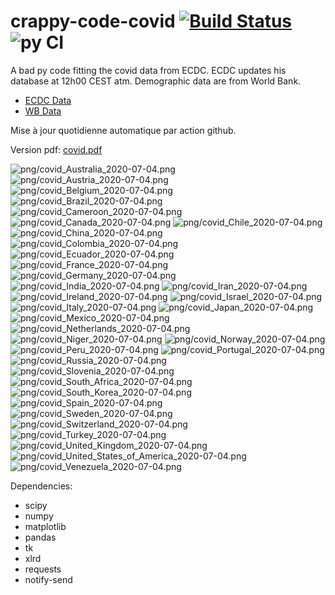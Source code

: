 # crappy-code-covid [![Build Status](https://cloud.drone.io/api/badges/a-lemonnier/crappy-code-covid/status.svg)](https://cloud.drone.io/a-lemonnier/crappy-code-covid) ![py CI](https://github.com/a-lemonnier/crappy-code-covid/workflows/py%20CI/badge.svg)
 
A bad py code fitting the covid data from ECDC. ECDC updates his database at 12h00 CEST atm. Demographic data are from World Bank.
 
- [ECDC Data](https://www.ecdc.europa.eu/en/publications-data/download-todays-data-geographic-distribution-covid-19-cases-worldwide)
- [WB Data](https://data.worldbank.org/indicator/sp.pop.totl)
 
 
Mise à jour quotidienne automatique par action github.
 
Version pdf: [covid.pdf](https://github.com/a-lemonnier/crappy-code-covid/raw/master/covid.pdf)
 
![png/covid_Australia_2020-07-04.png](png/covid_Australia_2020-07-04.png)
![png/covid_Austria_2020-07-04.png](png/covid_Austria_2020-07-04.png)
![png/covid_Belgium_2020-07-04.png](png/covid_Belgium_2020-07-04.png)
![png/covid_Brazil_2020-07-04.png](png/covid_Brazil_2020-07-04.png)
![png/covid_Cameroon_2020-07-04.png](png/covid_Cameroon_2020-07-04.png)
![png/covid_Canada_2020-07-04.png](png/covid_Canada_2020-07-04.png)
![png/covid_Chile_2020-07-04.png](png/covid_Chile_2020-07-04.png)
![png/covid_China_2020-07-04.png](png/covid_China_2020-07-04.png)
![png/covid_Colombia_2020-07-04.png](png/covid_Colombia_2020-07-04.png)
![png/covid_Ecuador_2020-07-04.png](png/covid_Ecuador_2020-07-04.png)
![png/covid_France_2020-07-04.png](png/covid_France_2020-07-04.png)
![png/covid_Germany_2020-07-04.png](png/covid_Germany_2020-07-04.png)
![png/covid_India_2020-07-04.png](png/covid_India_2020-07-04.png)
![png/covid_Iran_2020-07-04.png](png/covid_Iran_2020-07-04.png)
![png/covid_Ireland_2020-07-04.png](png/covid_Ireland_2020-07-04.png)
![png/covid_Israel_2020-07-04.png](png/covid_Israel_2020-07-04.png)
![png/covid_Italy_2020-07-04.png](png/covid_Italy_2020-07-04.png)
![png/covid_Japan_2020-07-04.png](png/covid_Japan_2020-07-04.png)
![png/covid_Mexico_2020-07-04.png](png/covid_Mexico_2020-07-04.png)
![png/covid_Netherlands_2020-07-04.png](png/covid_Netherlands_2020-07-04.png)
![png/covid_Niger_2020-07-04.png](png/covid_Niger_2020-07-04.png)
![png/covid_Norway_2020-07-04.png](png/covid_Norway_2020-07-04.png)
![png/covid_Peru_2020-07-04.png](png/covid_Peru_2020-07-04.png)
![png/covid_Portugal_2020-07-04.png](png/covid_Portugal_2020-07-04.png)
![png/covid_Russia_2020-07-04.png](png/covid_Russia_2020-07-04.png)
![png/covid_Slovenia_2020-07-04.png](png/covid_Slovenia_2020-07-04.png)
![png/covid_South_Africa_2020-07-04.png](png/covid_South_Africa_2020-07-04.png)
![png/covid_South_Korea_2020-07-04.png](png/covid_South_Korea_2020-07-04.png)
![png/covid_Spain_2020-07-04.png](png/covid_Spain_2020-07-04.png)
![png/covid_Sweden_2020-07-04.png](png/covid_Sweden_2020-07-04.png)
![png/covid_Switzerland_2020-07-04.png](png/covid_Switzerland_2020-07-04.png)
![png/covid_Turkey_2020-07-04.png](png/covid_Turkey_2020-07-04.png)
![png/covid_United_Kingdom_2020-07-04.png](png/covid_United_Kingdom_2020-07-04.png)
![png/covid_United_States_of_America_2020-07-04.png](png/covid_United_States_of_America_2020-07-04.png)
![png/covid_Venezuela_2020-07-04.png](png/covid_Venezuela_2020-07-04.png)
 
Dependencies:
- scipy
- numpy
- matplotlib
- pandas
- tk
- xlrd
- requests
- notify-send
